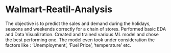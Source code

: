 # Walmart-Reatil-Analysis
The objective is to predict the sales and demand during the holidays, seasons and weekends correctly for a chain of stores.
Performed basic EDA and Data Visualization. Created and trained various ML model and chose the best performing one. The model even took under consideration the factors like : ‘Unemployment’, ‘Fuel Price’, ‘temperature’ etc.
